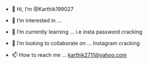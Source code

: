 - 👋 Hi, I’m @Karthik199027
- 👀 I’m interested in ...
- 🌱 I’m currently learning ... i.e insta password cracking

- 💞️ I’m looking to collaborate on ... Instagram cracking
- 📫 How to reach me ... karthik2711@yahoo.com

<!---
Karthik199027/Karthik199027 is a ✨ special ✨ repository because its `README.md` (this file) appears on your GitHub profile.
You can click the Preview link to take a look at your changes.
--->
